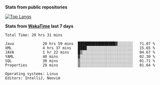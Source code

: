 **Stats from public repositories**  

[![Top Langs](https://github-readme-stats.vercel.app/api/top-langs/?username=hyoghurt&layout=compact&exclude_repo=multiserver,docker_compose&langs_count=6)](https://github.com/anuraghazra/github-readme-stats)

**Stats from [WakaTime](https://wakatime.com) last 7 days**  
<!--START_SECTION:waka-->

```text
Total Time: 29 hrs 31 mins

Java             20 hrs 59 mins  █████████████████▓░░░░░░░   71.07 %
XML              4 hrs 37 mins   ████░░░░░░░░░░░░░░░░░░░░░   15.65 %
JAVA             1 hr 22 mins    █▒░░░░░░░░░░░░░░░░░░░░░░░   04.67 %
YAML             40 mins         ▓░░░░░░░░░░░░░░░░░░░░░░░░   02.30 %
SQL              30 mins         ▒░░░░░░░░░░░░░░░░░░░░░░░░   01.71 %
Properties       29 mins         ▒░░░░░░░░░░░░░░░░░░░░░░░░   01.64 %

Operating systems: Linux
Editors: IntelliJ, Neovim
```

<!--END_SECTION:waka-->

